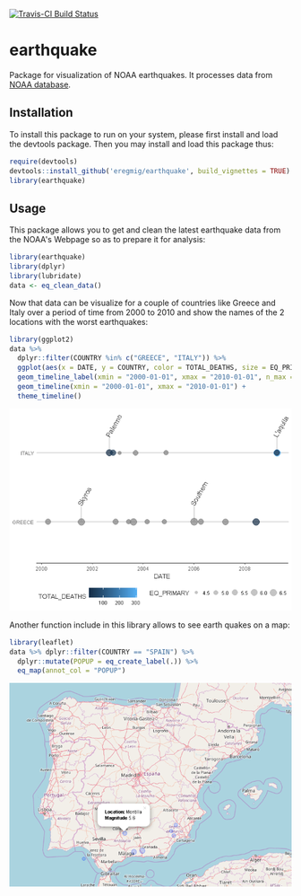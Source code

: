 <!-- README.md is generated from README.Rmd. Please edit that file -->
[![Travis-CI Build Status](https://travis-ci.org/eregmig/earthquake.svg?branch=master)](https://travis-ci.org/eregmig/earthquake)

earthquake
==========

Package for visualization of NOAA earthquakes. It processes data from [NOAA database](https://www.ngdc.noaa.gov/nndc/struts/form?t=101650&s=1&d=1).

Installation
------------

To install this package to run on your system, please first install and load the devtools package. Then you may install and load this package thus:

``` r
require(devtools)
devtools::install_github('eregmig/earthquake', build_vignettes = TRUE)
library(earthquake)
```

Usage
-----

This package allows you to get and clean the latest earthquake data from the NOAA's Webpage so as to prepare it for analysis:

``` r
library(earthquake)
library(dplyr)
library(lubridate)
data <- eq_clean_data()
```

Now that data can be visualize for a couple of countries like Greece and Italy over a period of time from 2000 to 2010 and show the names of the 2 locations with the worst earthquakes:

``` r
library(ggplot2)
data %>% 
  dplyr::filter(COUNTRY %in% c("GREECE", "ITALY")) %>%
  ggplot(aes(x = DATE, y = COUNTRY, color = TOTAL_DEATHS, size = EQ_PRIMARY, magnitude = EQ_PRIMARY, label = LOCATION_NAME)) +
  geom_timeline_label(xmin = "2000-01-01", xmax = "2010-01-01", n_max = 2, angle = 60) +
  geom_timeline(xmin = "2000-01-01", xmax = "2010-01-01") +
  theme_timeline()
```

![](README-timeline-1.png)

Another function include in this library allows to see earth quakes on a map:

``` r
library(leaflet)
data %>% dplyr::filter(COUNTRY == "SPAIN") %>%
  dplyr::mutate(POPUP = eq_create_label(.)) %>%
  eq_map(annot_col = "POPUP")
```

![Earthquakes in Spain](./README-map-1.png)
